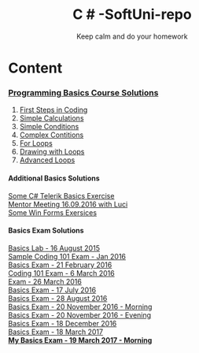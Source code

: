 <!--Making the header in center + parafraf--->
<h1 align="center">C # -SoftUni-repo</h1>
<p align = "center">Keep calm and do your homework</p>

<!--Adding Content-->
<h1> Content</h1>

<!--C# Basics course exercises-->
<h3><a href="https://github.com/delian1986/SoftUni-C-Sharp-repo/tree/master/Programming%20Basics"><b>Programming Basics Course Solutions</b></a></h3>

<!--Lectures Links-->
<ol>
<li><a href="https://github.com/delian1986/SoftUni-C-Sharp-repo/tree/master/Programming%20Basics/01.%20First%20Steps%20in%20Coding/HelloCsharp">First Steps in Coding</a></li>
<li><a href="https://github.com/delian1986/SoftUni-C-Sharp-repo/tree/master/Programming%20Basics/02.Simple%20Calculations/02.Simple%20Calculations">Simple Calculations</a></li>
<li> <a href="https://github.com/delian1986/SoftUni-C-Sharp-repo/tree/master/Programming%20Basics/03.%20Simple-Conditions/03.%20Simple-Conditions">Simple Conditions</a></li>
<li><a href="https://github.com/delian1986/SoftUni-C-Sharp-repo/tree/master/Programming%20Basics/04.Complex%20Contitions">Complex Contitions</a></li>
<li><a href ="https://github.com/delian1986/SoftUni-C-Sharp-repo/tree/master/Programming%20Basics/05.Cycles%20(For%20Loops)">For Loops</a></li>
<li> <a href = "https://github.com/delian1986/SoftUni-C-Sharp-repo/tree/master/Programming%20Basics/06.%20Drawing%20with%20Loops">Drawing with Loops</a></li>
<li><a href= "https://github.com/delian1986/SoftUni-C-Sharp-repo/tree/master/Programming%20Basics/07.%20Advanced%20Loops">Advanced Loops</a></li>
</ol>

<!-- Additional Solutions-->
<h4><b> Additional Basics Solutions</b></h4>
<a href = "https://github.com/delian1986/SoftUni-C-Sharp-repo/tree/master/Programming%20Basics/C%20%23%20Telerik">Some C# Telerik Basics Exercise</a></br>
<a href = "https://github.com/delian1986/SoftUni-C-Sharp-repo/tree/master/Programming%20Basics/MentorMeeting%2016.09">Mentor Meeting 16.09.2016 with Luci</a></br>
<a href="https://github.com/delian1986/SoftUni-C-Sharp-repo/tree/master/Programming%20Basics/Win%20Forms">Some Win Forms Exersices</a></br>

<!--Adding Exercise Solutions-->
<h4><b> Basics Exam Solutions</b></h4>
<a href="https://github.com/delian1986/SoftUni-C-Sharp-repo/tree/master/Programming%20Basics/exersiceForExam/Programming%20Basics%20Lab%20-%2016%20August%202015/Basics%20Lab%20-%2016%20August%202015">Basics Lab - 16 August 2015</a></br>
<a href="https://github.com/delian1986/SoftUni-C-Sharp-repo/tree/master/Programming%20Basics/exersiceForExam/Exercise%20for%20Exam/Sample%20Coding%20101%20Exam%20-%20Jan%202016/Sample%20Coding%20101%20Exam">Sample Coding 101 Exam - Jan 2016</a></br>
<a href="https://github.com/delian1986/SoftUni-C-Sharp-repo/tree/master/Programming%20Basics/exersiceForExam/Exercise%20for%20Exam/exam%2021%20February%202016/Problem%2005%20-%20Salt%20And%20Pepper">Basics Exam - 21 February 2016</a></br>
<a href="https://github.com/delian1986/SoftUni-C-Sharp-repo/tree/7b83155d42c7fbfa3db76f66934003eef9f703d5/Programming%20Basics/exersiceForExam/exerciseForExam">Coding 101 Exam - 6 March 2016</a></br>
<a href ="https://judge.softuni.bg/Contests/179/Coding-101-Exam-26-March-2016">Exam - 26 March 2016</a></br>
<a href="https://github.com/delian1986/SoftUni-C-Sharp-repo/tree/6ccf8a569c4be6e85c5e2bbb9b8a1b54a0646b6e/Programming%20Basics/exersiceForExam/Exercise%20for%20Exam">Basics Exam - 17 July 2016</a></br>
<a href="https://github.com/delian1986/SoftUni-C-Sharp-repo/tree/6ccf8a569c4be6e85c5e2bbb9b8a1b54a0646b6e/Programming%20Basics/exersiceForExam/Exercise%20for%20Exam">Basics Exam - 28 August 2016</a></br>
<a href="https://github.com/delian1986/SoftUni-C-Sharp-repo/tree/7b83155d42c7fbfa3db76f66934003eef9f703d5/Programming%20Basics/exersiceForExam/exam%20november%2020%20morning">Basics Exam - 20 November 2016 - Morning</a></br>
<a href="https://github.com/delian1986/SoftUni-C-Sharp-repo/tree/7b83155d42c7fbfa3db76f66934003eef9f703d5/Programming%20Basics/exersiceForExam/november%2020%20evening">Basics Exam - 20 November 2016 - Evening</a></br>
<a href="https://github.com/delian1986/SoftUni-C-Sharp-repo/tree/7b83155d42c7fbfa3db76f66934003eef9f703d5/Programming%20Basics/exersiceForExam/december">Basics Exam - 18 December 2016</a></br>
<a href="https://github.com/delian1986/SoftUni-C-Sharp-repo/tree/62c92ac65b872e0542ab02fefff306df72ecc077/Programming%20Basics/exersiceForExam/Basics%20Exam%20-%2018%20March%202017/Basics%20Exam%20-%2018%20March%202017">Basics Exam - 18 March 2017</a></br>
<a href="https://github.com/delian1986/SoftUni-C-Sharp-repo/tree/e6fb79dcd683ad06f6ec58cab0a3bfac347c895a/Programming%20Basics/MyExam19.03.2017morning/MyExamGL"><b>My Basics Exam - 19 March 2017 - Morning</b></a></br>

<!-- TO DO -> I must do and add more exersice solutions!
I must add the Fundametals content and after to do more exercises-->
